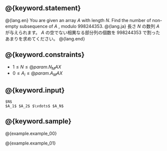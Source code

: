 ## @{keyword.statement}

@{lang.en}
You are given an array $A$ with length $N$. Find the number of non-empty subsequence of $A$ , modulo $998244353$.
@{lang.ja}
長さ $N$ の数列 $A$ が与えられます。 $A$ の空でない相異なる部分列の個数を $998244353$ で割ったあまりを求めてください。
@{lang.end}


## @{keyword.constraints}

- $1 \leq N \leq @{param.N_MAX}$
- $0 \leq A_i \leq @{param.A_MAX}$

## @{keyword.input}

```
$N$
$A_1$ $A_2$ $\vdots$ $A_N$
```

## @{keyword.sample}

@{example.example_00}

@{example.example_01}

